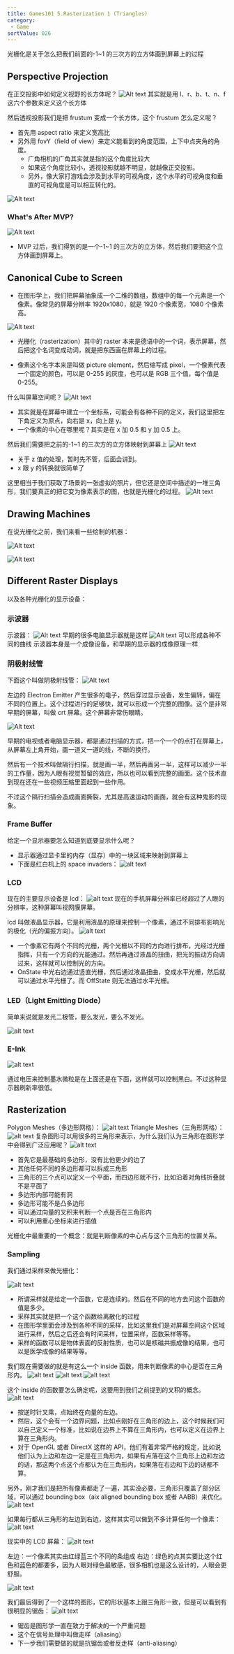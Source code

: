 ```yaml
---
title: Games101 5.Rasterization 1 (Triangles)
category:
 - Game
sortValue: 026
---
```


光栅化是关于怎么把我们前面的-1~1 的三次方的立方体画到屏幕上的过程

## Perspective Projection

在正交投影中如何定义视野的长方体呢？
![Alt text](image.png)
其实就是用 l、r、b、t、n、f 这六个参数来定义这个长方体

然后透视投影我们是把 frustum 变成一个长方体，这个 frustum 怎么定义呢？

- 首先用 aspect ratio 来定义宽高比
- 另外用 fovY（field of view）来定义能看到的角度范围，上下中点夹角的角度。
  - 广角相机的广角其实就是指的这个角度比较大
  - 如果这个角度比较小，透视投影就越不明显，就越像正交投影。
  - 另外，像大家打游戏会涉及到水平的可视角度，这个水平的可视角度和垂直的可视角度是可以相互转化的。

![Alt text](image-1.png)

### What's After MVP?

![Alt text](image-2.png)

- MVP 过后，我们得到的是一个-1~1 的三次方的立方体，然后我们要把这个立方体画到屏幕上。

## Canonical Cube to Screen

- 在图形学上，我们把屏幕抽象成一个二维的数组，数组中的每一个元素是一个像素。像常见的屏幕分辨率 1920x1080，就是 1920 个像素宽，1080 个像素高。

![Alt text](image-3.png)

- 光栅化（rasterization）其中的 raster 本来是德语中的一个词，表示屏幕，然后把这个名词变成动词，就是把东西画在屏幕上的过程。

- 像素这个名字本来是叫做 picture element，然后缩写成 pixel，一个像素代表一个固定的颜色，可以是 0-255 的灰度，也可以是 RGB 三个值，每个值是 0-255。

什么叫屏幕空间呢？
![Alt text](image-5.png)

- 其实就是在屏幕中建立一个坐标系，可能会有各种不同的定义，我们这里把左下角定义为原点，向右是 x，向上是 y。
- 一个像素的中心在哪里呢？其实是在 x 加 0.5 和 y 加 0.5 上。

然后我们需要把之前的-1~1 的三次方的立方体映射到屏幕上
![Alt text](image-4.png)

- 关于 z 值的处理，暂时先不管，后面会讲到。
- x 跟 y 的转换就很简单了

这里相当于我们获取了场景的一张虚拟的照片，但它还是空间中描述的一堆三角形，我们要真正的把它变为像素表示的图，也就是光栅化的过程。
![Alt text](image-6.png)

## Drawing Machines

在说光栅化之前，我们来看一些绘制的机器：

![Alt text](image-7.png)

![Alt text](image-8.png)

## Different Raster Displays

以及各种光栅化的显示设备：

### 示波器

示波器：
![Alt text](image-9.png)
早期的很多电脑显示器就是这样
![Alt text](image-10.png)
可以形成各种不同的曲线
示波器本身是一个成像设备，和早期的显示器的成像原理一样

### 阴极射线管

下面这个叫做阴极射线管：
![Alt text](image-11.png)

左边的 Electron Emitter 产生很多的电子，然后穿过显示设备，发生偏转，偏在不同的位置上。这个过程进行的足够快，就可以形成一个完整的图像。这个是非常早期的屏幕，叫做 crt 屏幕。这个屏幕非常伤眼睛。

![Alt text](image-12.png)

早期的电视或者电脑显示器，都是通过扫描的方式，把一个一个的点打在屏幕上，从屏幕左上角开始，画一道又一道的线，不断的换行。

然后有一个技术叫做隔行扫描，就是画一半，然后再画另一半，这样可以减少一半的工作量，因为人眼有视觉暂留的效应，所以也可以看到完整的画面。这个技术直到现在还在一些视频压缩里面起到一些作用。

不过这个隔行扫描会造成画面撕裂，尤其是高速运动的画面，就会有这种鬼影的现象。

### Frame Buffer

给定一个显示器要怎么知道到底要显示什么呢？

- 显示器通过显卡里的内存（显存）中的一块区域来映射到屏幕上
- 下面是红白机上的 space invaders：
  ![alt text](image-13.png)

### LCD

现在的主要显示设备是 lcd：
![alt text](image-14.png)
现在的手机屏幕分辨率已经超过了人眼的分辨率，这种屏幕叫视网膜屏幕。

lcd 叫做液晶显示器，它是利用液晶的原理来控制一个像素，通过不同排布影响光的极化（光的偏振方向）。
![alt text](image-15.png)

- 一个像素它有两个不同的光栅，两个光栅以不同的方向进行排布，光经过光栅指挥，只有一个方向的光能通过。然后再通过液晶的扭曲，把光的振动方向调过来，这样就可以控制光的方向。
- OnState 中光右边通过竖直光栅，然后通过液晶扭曲，变成水平光栅，然后就可以通过水平光栅了。而 OffState 则无法通过水平光栅。

### LED（Light Emitting Diode）

简单来说就是发光二极管，要么发光，要么不发光。

![alt text](image-16.png)

### E-Ink

![alt text](image-17.png)

通过电压来控制墨水微粒是在上面还是在下面，这样就可以控制黑白。不过这种显示器刷新率很低。

## Rasterization

Polygon Meshes（多边形网格）：
![alt text](image-18.png)
Triangle Meshes（三角形网格）：
![alt text](image-19.png)
复杂图形可以用很多的三角形来表示，为什么我们认为三角形在图形学中会得到广泛应用呢？
![alt text](image-20.png)

- 首先它是最基础的多边形，没有比他更少的边了
- 其他任何不同的多边形都可以拆成三角形
- 三角形的三个点可以定义一个平面，而四边形就不行，比如沿着对角线折叠就不是平面了
- 多边形内部可能有洞
- 多边形可能不是凸多边形
- 可以通过向量的叉积来判断一个点是否在三角形内
- 可以利用重心坐标来进行插值

光栅化中最重要的一个概念：就是判断像素的中心点与这个三角形的位置关系。

### Sampling

我们通过采样来做光栅化：

![alt text](image-22.png)

- 所谓采样就是给定一个函数，它是连续的。然后在不同的地方去问这个函数的值是多少。
- 采样其实就是把一个这个函数给离散化的过程
- 在图形学里面会涉及到各种不同的采样，比如这里我们是对屏幕空间这个区域进行采样，然后之后还会有时间采样，位置采样，函数采样等等。
- 采样的函数可以是物体表面的反射性质，也可以是核磁共振成像的结果，也可以是医学成像的结果等等。

我们现在需要做的就是有这么一个 inside 函数，用来判断像素的中心是否在三角形内。
![alt text](image-24.png)
![alt text](image-23.png)
![alt text](image-25.png)

这个 inside 的函数要怎么确定呢，这要用到我们之前提到的叉积的概念。
![alt text](image-26.png)

- 按逆时针叉乘，点始终在向量的左边。
- 然后，这个会有一个边界问题，比如点刚好在三角形的边上，这个时候我们可以自己定义一个标准，比如说在边界上不算在三角形内，也可以定义在边界上算在三角形内。
- 对于 OpenGL 或者 DirectX 这样的 API，他们有着非常严格的规定，比如说他们认为上边和左边一定是在三角形内，如果有点落在这个三角形上边和左边的话，那这两个点这个点都认为在三角形内，如果落在右边和下边的话都不算。

另外，刚才我们是把所有像素都走了一遍，其实没必要，三角形只覆盖了部分区域，可以通过 bounding box（aix aligned bounding box 或者 AABB）来优化。
![alt text](image-27.png)

如果每行都从三角形的左边到右边，这样其实可以做到不多计算任何一个像素：
![alt text](image-28.png)

现实中的 LCD 屏幕：
![alt text](image-29.png)

左边：一个像素其实由红绿蓝三个不同的条组成
右边：绿色的点其实要比这个红色和蓝色的都要多，因为人眼对绿色最敏感，很多相机也是这么设计的，人眼会更舒服。

![alt text](image-31.png)

我们最后得到了一个这样的图形，它的形状基本上跟三角形一致，但是可以看到有很明显的锯齿：
![alt text](image-30.png)

- 锯齿是图形学一直在致力于解决的一个严重问题
- 这个在信号处理中叫做走样（aliasing）
- 下一步我们需要做的就是抗锯齿或者反走样（anti-aliasing）
